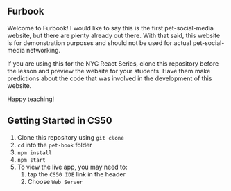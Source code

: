 ## Furbook
Welcome to Furbook! I would like to say this is the first pet-social-media website, but there are plenty already out there.
With that said, this website is for demonstration purposes and should not be used for actual pet-social-media networking.

If you are using this for the NYC React Series, clone this repository before the lesson and preview the website for your students. Have them make predictions about the code that was involved in the development of this website.

Happy teaching!

## Getting Started in CS50

1. Clone this repository using `git clone`
2. `cd` into the `pet-book` folder
3. `npm install`
4. `npm start`
5. To view the live app, you may need to:
    1. tap the `CS50 IDE` link in the header
    2. Choose `Web Server`
